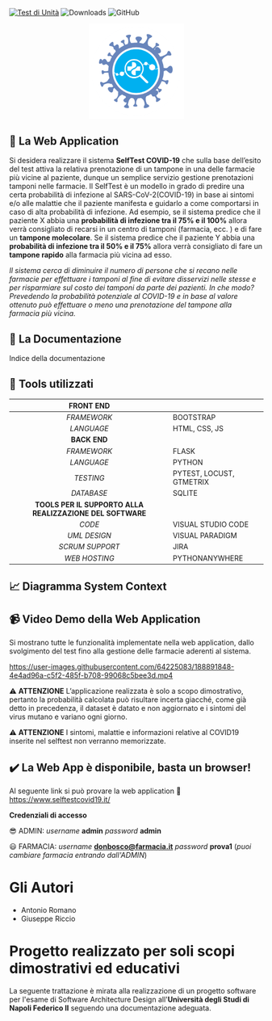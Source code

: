 [![Test di Unità](https://github.com/giuseppericcio/SelfTestCovid19/actions/workflows/Unit_Test.yml/badge.svg)](https://github.com/giuseppericcio/SelfTestCovid19/actions/workflows/Unit_Test.yml)
![Downloads](https://img.shields.io/github/downloads/giuseppericcio/SelfTestCovid19/total)
![GitHub](https://img.shields.io/github/license/giuseppericcio/SelfTestCovid19)

<div align="center">
<center><img src="./static/logo.png" width="188"/></center>
</div>

## :triangular_flag_on_post: La Web Application 
Si desidera realizzare il sistema **SelfTest COVID-19** che sulla base dell’esito del test attiva la relativa prenotazione di un tampone in una delle farmacie più vicine al paziente, dunque un semplice servizio gestione prenotazioni tamponi nelle farmacie. 
Il SelfTest è un modello in grado di predire una certa probabilità di infezione al SARS-CoV-2(COVID-19) in base ai sintomi e/o alle malattie che il paziente manifesta e guidarlo a come comportarsi in caso di alta probabilità di infezione.
Ad esempio, se il sistema predice che il paziente X abbia una **probabilità di infezione tra il 75\% e il 100\%** allora verrà consigliato di recarsi in un centro di tamponi (farmacia, ecc. ) e di fare un **tampone molecolare**. Se il sistema predice che il paziente Y abbia una **probabilità di infezione tra il 50\% e il 75\%** allora verrà consigliato di fare un **tampone rapido** alla farmacia più vicina ad esso.

*Il sistema cerca di diminuire il numero di persone che si recano nelle farmacie per effettuare i tamponi al fine di evitare disservizi nelle stesse e per risparmiare sul costo dei tamponi da parte dei pazienti. In che modo? Prevedendo la probabilità potenziale al COVID-19 e in base al valore ottenuto può effettuare o meno una prenotazione del tampone alla farmacia più vicina.*

## :bookmark_tabs: La Documentazione
Indice della documentazione

## :wrench: Tools utilizzati
|                       **FRONT END**                       |                    |
|:---------------------------------------------------------:|--------------------|
| _FRAMEWORK_                                               | BOOTSTRAP          |
| _LANGUAGE_                                                | HTML, CSS, JS      |
|                        **BACK END**                       |                    |
| _FRAMEWORK_                                               | FLASK              |
| _LANGUAGE_                                                | PYTHON             |
| _TESTING_                                                 | PYTEST, LOCUST, GTMETRIX  |
| _DATABASE_                                                | SQLITE             |
| **TOOLS PER IL SUPPORTO ALLA REALIZZAZIONE DEL SOFTWARE** |                    |
| _CODE_                                                    | VISUAL STUDIO CODE |
| _UML DESIGN_                                              | VISUAL PARADIGM    |
| _SCRUM SUPPORT_                                           | JIRA               |
| _WEB HOSTING_                                             | PYTHONANYWHERE     |

## :chart_with_upwards_trend: Diagramma System Context

## :video_camera: Video Demo della Web Application
Si mostrano tutte le funzionalità implementate nella web application, dallo svolgimento del test fino alla gestione delle farmacie aderenti al sistema.

https://user-images.githubusercontent.com/64225083/188891848-4e4ad96a-c5f2-485f-b708-99068c5bee3d.mp4

:warning: **ATTENZIONE** L’applicazione realizzata è solo a scopo dimostrativo, pertanto la probabilità calcolata può risultare incerta giacché, come già detto in precedenza, il dataset è datato e non aggiornato e i sintomi del virus mutano e variano ogni giorno. 

:warning: **ATTENZIONE** I sintomi, malattie e informazioni relative al COVID19 inserite nel selftest non verranno memorizzate. 

## :heavy_check_mark: La Web App è disponibile, basta un browser! 
Al seguente link si può provare la web application 
:link: https://www.selftestcovid19.it/

**Credenziali di accesso**

:sunglasses: ADMIN: *username* **admin** *password* **admin** 

:smiley: FARMACIA: *username* **donbosco@farmacia.it** *password* **prova1** (*puoi cambiare farmacia entrando dall'ADMIN*)

# Gli Autori
- Antonio Romano 
- Giuseppe Riccio

# Progetto realizzato per soli scopi dimostrativi ed educativi
La seguente trattazione è mirata alla realizzazione di un progetto software per l'esame di Software Architecture Design all'**Università degli Studi di Napoli Federico II** seguendo una documentazione adeguata.
